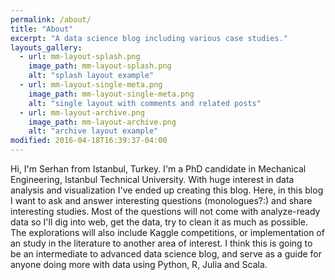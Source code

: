```yaml
---
permalink: /about/
title: "About"
excerpt: "A data science blog including various case studies."
layouts_gallery:
  - url: mm-layout-splash.png
    image_path: mm-layout-splash.png
    alt: "splash layout example"
  - url: mm-layout-single-meta.png
    image_path: mm-layout-single-meta.png
    alt: "single layout with comments and related posts"
  - url: mm-layout-archive.png
    image_path: mm-layout-archive.png
    alt: "archive layout example"
modified: 2016-04-18T16:39:37-04:00
---
```


Hi, I'm Serhan from Istanbul, Turkey. I'm a PhD candidate in Mechanical Engineering, Istanbul Technical University. With huge interest in data analysis and visualization I've ended up creating this blog. Here, in this blog I want to ask and answer interesting questions (monologues?:) and share interesting studies. Most of the questions will not come with analyze-ready data so I'll dig into web, get the data, try to clean it as much as possible. The explorations will also include Kaggle competitions, or implementation of an study in the literature to another area of interest. I think this is going to be an intermediate to advanced data science blog, and serve as a guide for anyone doing more with data using Python, R, Julia and Scala.
